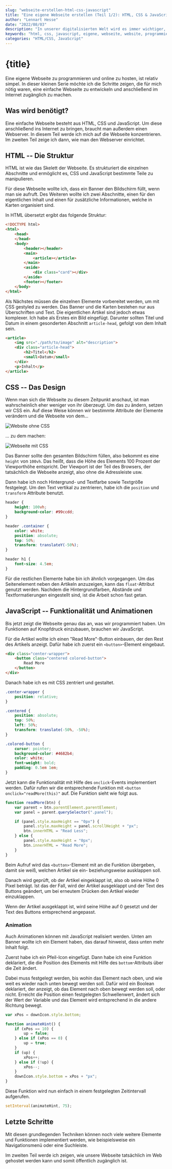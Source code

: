 ```yaml
---
slug: "webseite-erstellen-html-css-javascript"
title: "Eine eigene Webseite erstellen (Teil 1/2): HTML, CSS & JavaScript"
author: "Lennart Hesse"
date: "2022/08/03"
description: "In unserer digitalisierten Welt wird es immer wichtiger, eine ordentliche Online-Präsenz zu haben. Aber was tut man, wenn man Plattformen wie Twitter, Instagram oder TikTok nicht nutzen möchte? In diesem Artikel zeige ich, wie ich mit HTML, CSS und etwas JavaScript eine einfache und doch gut aussehende Webseite programmiert habe."
keywords: "html, css, javascript, eigene, webseite, website, programmieren, erstellen"
categories: "HTML/CSS, JavaScript"
---
```


# {title}

Eine eigene Webseite zu programmieren und online zu hosten, ist relativ simpel. In dieser kleinen Serie möchte ich die Schritte zeigen, die für mich nötig waren, eine einfache Webseite zu entwickeln und anschließend im Internet zugänglich zu machen.

## Was wird benötigt?

Eine einfache Webseite besteht aus HTML, CSS und JavaScript. Um diese anschließend ins Internet zu bringen, braucht man außerdem einen Webserver. In diesem Teil werde ich mich auf die Webseite konzentrieren. Im zweiten Teil zeige ich dann, wie man den Webserver einrichtet.

## HTML -- Die Struktur

HTML ist wie das Skelett der Webseite. Es strukturiert die einzelnen Abschnitte und ermöglicht es, CSS und JavaScript bestimmte Teile zu manipulieren.

Für diese Webseite wollte ich, dass ein Banner den Bildschirm füllt, wenn man sie aufruft. Des Weiteren wollte ich zwei Abschnitte, einen für den eigentlichen Inhalt und einen für zusätzliche Informationen, welche in Karten organisiert sind.

In HTML übersetzt ergibt das folgende Struktur:

```html
<!DOCTYPE html>
<html>
    <head>
    </head>
    <body>
        <header></header>
        <main>
            <article></article>
        </main>
        <aside>
            <div class="card"></div>
        </aside>
        <footer></footer>
    </body>
</html>
```

Als Nächstes müssen die einzelnen Elemente vorbereitet werden, um mit CSS gestyled zu werden. Das Banner und die Karten bestehen nur aus Überschriften und Text. Die eigentlichen Artikel sind jedoch etwas komplexer. Ich habe als Erstes ein Bild eingefügt. Darunter sollten Titel und Datum in einem gesonderten Abschnitt `article-head`, gefolgt von dem Inhalt sein.

```html
<article>
    <img src="./path/to/image" alt="description">
    <div class="article-head">
        <h2>Titel</h2>
        <small>Datum</small>
    </div>
    <p>Inhalt</p>
</article>
```

## CSS -- Das Design

Wenn man sich die Webseite zu diesem Zeitpunkt anschaut, ist man wahrscheinlich eher weniger von ihr überzeugt. Um das zu ändern, setzen wir CSS ein. Auf diese Weise können wir bestimmte Attribute der Elemente verändern und die Webseite von dem...

![Website ohne CSS](/media/posts/{slug}/before.png)

... zu dem machen:

![Webseite mit CSS](/media/posts/{slug}/after.png)

Das Banner sollte den gesamten Bildschirm füllen, also bekommt es eine `height` von `100vh`. Das heißt, dass die Höhe des Elements 100 Prozent der Viewporthöhe entspricht. Der Viewport ist der Teil des Browsers, der tatsächlich die Webseite anzeigt, also ohne die Adressleiste usw.

Dann habe ich noch Hintergrund- und Textfarbe sowie Textgröße festgelegt. Um den Text vertikal zu zentrieren, habe ich die `position` und `transform` Attribute benutzt.

```css
header {
    height: 100vh;
    background-color: #99ccdd;
}

header .container {
    color: white;
    position: absolute;
    top: 50%;
    transform: translateY(-50%);
}

header h1 {
    font-size: 4.5em;
}
```

Für die restlichen Elemente habe bin ich ähnlich vorgegangen. Um das Seitenelement neben den Artikeln anzuzeigen, kann das `float`-Attribut genutzt werden. Nachdem die Hintergrundfarben, Abstände und Textformatierungen eingestellt sind, ist die Arbeit schon fast getan.

## JavaScript -- Funktionalität und Animationen

Bis jetzt zeigt die Webseite genau das an, was wir programmiert haben. Um Funktionen auf Knopfdruck einzubauen, brauchen wir JavaScript.

Für die Artikel wollte ich einen "Read More"-Button einbauen, der den Rest des Artikels anzeigt. Dafür habe ich zuerst ein `<button>`-Element eingebaut.

```html
<div class="center-wrapper">
    <button class="centered colored-button">
        Read More
    </button>
</div>
```

Danach habe ich es mit CSS zentriert und gestaltet.

```css
.center-wrapper {
    position: relative;
}

.centered {
    position: absolute;
    top: 50%;
    left: 50%;
    transform: translate(-50%, -50%);
}

.colored-button {
    cursor: pointer;
    background-color: #4682b4;
    color: white;
    font-weight: bold;
    padding: 0.5em 1em;
}
```

Jetzt kann die Funktionalität mit Hilfe des `onclick`-Events implementiert werden. Dafür rufen wir die entsprechende Funktion mit `<button onclick="readMore(this)"` auf. Die Funktion sieht wie folgt aus.

```javascript
function readMore(btn) {
    var parent = btn.parentElement.parentElement;
    var panel = parent.querySelector(".panel");

    if (panel.style.maxHeight == "0px") {
        panel.style.maxHeight = panel.scrollHeight + "px";
        btn.innerHTML = "Read Less";
    } else {
        panel.style.maxHeight = "0px";
        btn.innerHTML = "Read More";
    }                        
}
```

Beim Aufruf wird das `<button>`-Element mit an die Funktion übergeben, damit sie weiß, welchen Artikel sie ein- beziehungsweise ausklappen soll.

Danach wird geprüft, ob der Artikel eingeklappt ist, also ob seine Höhe 0 Pixel beträgt. Ist das der Fall, wird der Artikel ausgeklappt und der Text des Buttons geändert, um bei erneutem Drücken den Artikel wieder einzuklappen.

Wenn der Artikel ausgeklappt ist, wird seine Höhe auf 0 gesetzt und der Text des Buttons entsprechend angepasst.

### Animation

Auch Animationen können mit JavaScript realisiert werden. Unten am Banner wollte ich ein Element haben, das darauf hinweist, dass unten mehr Inhalt folgt.

Zuerst habe ich ein Pfeil-Icon eingefügt. Dann habe ich eine Funktion deklariert, die die Position des Elements mit Hilfe des `bottom`-Attributs über die Zeit ändert.

Dabei muss festgelegt werden, bis wohin das Element nach oben, und wie weit es wieder nach unten bewegt werden soll. Dafür wird ein Boolean deklariert, der anzeigt, ob das Element nach oben bewegt werden soll, oder nicht. Erreicht die Position einen festgelegten Schwellenwert, ändert sich der Wert der Variable und das Element wird entsprechend in die andere Richtung bewegt.

```javascript
var xPos = downIcon.style.bottom;

function animateHint() {
    if (xPos == 10) {
        up = false;
    } else if (xPos == 0) {
        up = true;
    }
    if (up) {
        xPos++;
    } else if (!up) {
        xPos--;
    }
    downIcon.style.bottom = xPos + "px";
}
```

Diese Funktion wird nun einfach in einem festgelegten Zeitintervall aufgerufen.

```javascript
setInterval(animateHint, 75);
```

## Letzte Schritte

Mit diesen grundlegenden Techniken können noch viele weitere Elemente und Funktionen implementiert werden, wie beispielsweise ein Navigationsmenü oder eine Suchleiste.

Im zweiten Teil werde ich zeigen, wie unsere Webseite tatsächlich im Web gehostet werden kann und somit öffentlich zugänglich ist.